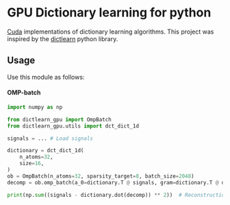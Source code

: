 # GPU Dictionary learning for python

[Cuda](https://en.wikipedia.org/wiki/CUDA) implementations of dictionary learning algorithms. This project was inspired by the [dictlearn](https://github.com/permfl/dictlearn) python library.

## Usage
Use this module as follows:

#### OMP-batch
```py
import numpy as np

from dictlearn_gpu import OmpBatch
from dictlearn_gpu.utils import dct_dict_1d

signals = ... # Load signals

dictionary = dct_dict_1d(
    n_atoms=32,
    size=16,
)
ob = OmpBatch(n_atoms=32, sparsity_target=8, batch_size=2048)
decomp = ob.omp_batch(a_0=dictionary.T @ signals, gram=dictionary.T @ dictionary)

print(np.sum((signals - dictionary.dot(decomp)) ** 2))  # Reconstruction error
```